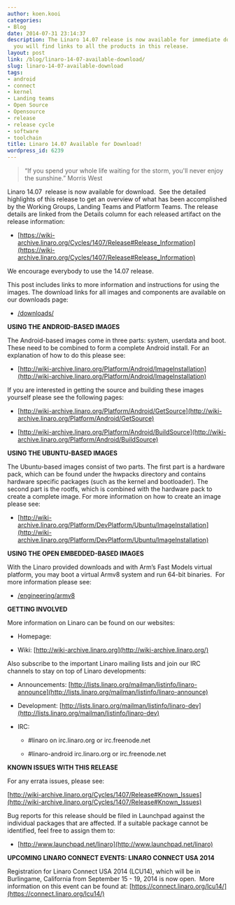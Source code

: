 ```yaml
---
author: koen.kooi
categories:
- Blog
date: 2014-07-31 23:14:37
description: The Linaro 14.07 release is now available for immediate download. Here
  you will find links to all the products in this release.
layout: post
link: /blog/linaro-14-07-available-download/
slug: linaro-14-07-available-download
tags:
- android
- connect
- kernel
- Landing teams
- Open Source
- Opensource
- release
- release cycle
- software
- toolchain
title: Linaro 14.07 Available for Download!
wordpress_id: 6239
---
```


> “If you spend your whole life waiting for the storm, you'll never enjoy the sunshine.” Morris West

Linaro 14.07  release is now available for download.  See the detailed highlights of this release to get an overview of what has been accomplished by the Working Groups, Landing Teams and Platform Teams. The release details are linked from the Details column for each released artifact on the release information:

  * [https://wiki-archive.linaro.org/Cycles/1407/Release#Release_Information](https://wiki-archive.linaro.org/Cycles/1407/Release#Release_Information)


We encourage everybody to use the 14.07 release.

This post includes links to more information and instructions for using the images. The download links for all images and components are available on our downloads page:

  * [/downloads/](/downloads/)

**USING THE ANDROID-BASED IMAGES**

The Android-based images come in three parts: system, userdata and boot. These need to be combined to form a complete Android install. For an explanation of how to do this please see:

  * [http://wiki-archive.linaro.org/Platform/Android/ImageInstallation](http://wiki-archive.linaro.org/Platform/Android/ImageInstallation)


If you are interested in getting the source and building these images yourself please see the following pages:

  * [http://wiki-archive.linaro.org/Platform/Android/GetSource](http://wiki-archive.linaro.org/Platform/Android/GetSource)

  * [http://wiki-archive.linaro.org/Platform/Android/BuildSource](http://wiki-archive.linaro.org/Platform/Android/BuildSource)

**USING THE UBUNTU-BASED IMAGES**

The Ubuntu-based images consist of two parts. The first part is a hardware pack, which can be found under the hwpacks directory and contains hardware specific packages (such as the kernel and bootloader). The second part is the rootfs, which is combined with the hardware pack to create a complete image. For more information on how to create an image please see:

  * [http://wiki-archive.linaro.org/Platform/DevPlatform/Ubuntu/ImageInstallation](http://wiki-archive.linaro.org/Platform/DevPlatform/Ubuntu/ImageInstallation)

**USING THE OPEN EMBEDDED-BASED IMAGES**

With the Linaro provided downloads and with Arm’s Fast Models virtual platform, you may boot a virtual Armv8 system and run 64-bit binaries.  For more information please see:

  * [/engineering/armv8](/engineering/)

**GETTING INVOLVED**

More information on Linaro can be found on our websites:

  * Homepage: [](/)

  * Wiki: [http://wiki-archive.linaro.org](http://wiki-archive.linaro.org/)


Also subscribe to the important Linaro mailing lists and join our IRC channels to stay on top of Linaro developments:

  * Announcements: [http://lists.linaro.org/mailman/listinfo/linaro-announce](http://lists.linaro.org/mailman/listinfo/linaro-announce)

  * Development: [http://lists.linaro.org/mailman/listinfo/linaro-dev](http://lists.linaro.org/mailman/listinfo/linaro-dev)

  * IRC:

    * #linaro on irc.linaro.org or irc.freenode.net

    * #linaro-android irc.linaro.org or irc.freenode.net

**KNOWN ISSUES WITH THIS RELEASE**

For any errata issues, please see:

[http://wiki-archive.linaro.org/Cycles/1407/Release#Known_Issues](http://wiki-archive.linaro.org/Cycles/1407/Release#Known_Issues)

Bug reports for this release should be filed in Launchpad against the individual packages that are affected. If a suitable package cannot be identified, feel free to assign them to:

  * [http://www.launchpad.net/linaro](http://www.launchpad.net/linaro)


**UPCOMING LINARO CONNECT EVENTS: LINARO CONNECT USA 2014**

Registration for Linaro Connect USA 2014 (LCU14), which will be in Burlingame, California from September 15 - 19, 2014 is now open.  More information on this event can be found at: [https://connect.linaro.org/lcu14/](https://connect.linaro.org/lcu14/)
